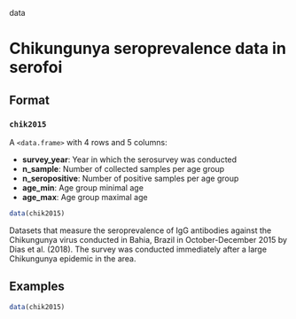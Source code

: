 data

# Chikungunya seroprevalence data in serofoi

## Format

### `chik2015`

A `<data.frame>` with 4 rows and 5 columns:

- **survey_year**: Year in which the serosurvey was conducted
- **n_sample**: Number of collected samples per age group
- **n_seropositive**: Number of positive samples per age group
- **age_min**: Age group minimal age
- **age_max**: Age group maximal age

```r
data(chik2015)
```

Datasets that measure the seroprevalence of IgG antibodies against the Chikungunya virus conducted in Bahia, Brazil in October-December 2015 by Dias et al. (2018). The survey was conducted immediately after a large Chikungunya epidemic in the area.

## Examples

```r
data(chik2015)
```
